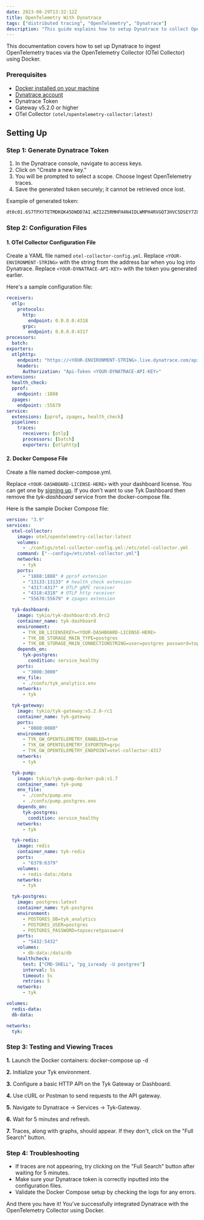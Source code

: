 ```yaml
---
date: 2023-08-29T13:32:12Z
title: OpenTelemetry With Dynatrace
tags: ["distributed tracing", "OpenTelemetry", "Dynatrace"]
description: "This guide explains how to setup Dynatrace to collect OpenTelemetry traces via the OpenTelemetry (OTel Collector) using Docker"
---
```


This documentation covers how to set up Dynatrace to ingest OpenTelemetry traces via the OpenTelemetry Collector (OTel Collector) using Docker.

### Prerequisites

- [Docker installed on your machine](https://docs.docker.com/get-docker/)
- [Dynatrace account](https://www.dynatrace.com/)
- Dynatrace Token
- Gateway v5.2.0 or higher
- OTel Collector `(otel/opentelemetry-collector:latest)`

## Setting Up

### Step 1: Generate Dynatrace Token

1. In the Dynatrace console, navigate to access keys.
2. Click on "Create a new key."
3. You will be prompted to select a scope. Choose Ingest OpenTelemetry traces.
4. Save the generated token securely; it cannot be retrieved once lost.

Example of generated token:

```bash
dt0c01.6S7TPXYTETMDKQK45DWDD7AI.WZI2Z5RMHFH4N4IDLWMPH4RVGQT3HVC5DSEY7ZGC4NYIXB63F5BGJKKWE5VT7VAM
```

### Step 2: Configuration Files

#### 1. OTel Collector Configuration File

Create a YAML file named `otel-collector-config.yml`. Replace `<YOUR-ENVIRONMENT-STRING>` with the string from the address bar when you log into Dynatrace. Replace `<YOUR-DYNATRACE-API-KEY>` with the token you generated earlier.

Here's a sample configuration file:

```yaml
receivers:
  otlp:
    protocols:
      http:
        endpoint: 0.0.0.0:4318
      grpc:
        endpoint: 0.0.0.0:4317
processors:
  batch:
exporters:
  otlphttp:
    endpoint: "https://<YOUR-ENVIRONMENT-STRING>.live.dynatrace.com/api/v2/otlp"
    headers:
      Authorization: "Api-Token <YOUR-DYNATRACE-API-KEY>"
extensions:
  health_check:
  pprof:
    endpoint: :1888
  zpages:
    endpoint: :55679
service:
  extensions: [pprof, zpages, health_check]
  pipelines:
    traces:
      receivers: [otlp]
      processors: [batch]
      exporters: [otlphttp]
```

#### 2. Docker Compose File

Create a file named docker-compose.yml.

Replace `<YOUR-DASHBOARD-LICENSE-HERE>` with your dashboard license. You can get one by [signing up](https://tyk.io/sign-up/).
If you don't want to use Tyk Dashboard then remove the _tyk-dashboard_ service from the docker-compose file.

Here is the sample Docker Compose file:

```yaml
version: "3.9"
services:
  otel-collector:
    image: otel/opentelemetry-collector:latest
    volumes:
      - ./configs/otel-collector-config.yml:/etc/otel-collector.yml
    command: ["--config=/etc/otel-collector.yml"]
    networks:
      - tyk
    ports:
      - "1888:1888" # pprof extension
      - "13133:13133" # health_check extension
      - "4317:4317" # OTLP gRPC receiver
      - "4318:4318" # OTLP http receiver
      - "55670:55679" # zpages extension

  tyk-dashboard:
    image: tykio/tyk-dashboard:v5.0rc2
    container_name: tyk-dashboard
    environment:
      - TYK_DB_LICENSEKEY=<YOUR-DASHBOARD-LICENSE-HERE>
      - TYK_DB_STORAGE_MAIN_TYPE=postgres
      - TYK_DB_STORAGE_MAIN_CONNECTIONSTRING=user=postgres password=topsecretpassword host=tyk-postgres port=5432 database=tyk_analytics
    depends_on:
      tyk-postgres:
        condition: service_healthy
    ports:
      - "3000:3000"
    env_file:
      - ./confs/tyk_analytics.env
    networks:
      - tyk

  tyk-gateway:
    image: tykio/tyk-gateway:v5.2.0-rc1
    container_name: tyk-gateway
    ports:
      - "8080:8080"
    environment:
      - TYK_GW_OPENTELEMETRY_ENABLED=true
      - TYK_GW_OPENTELEMETRY_EXPORTER=grpc
      - TYK_GW_OPENTELEMETRY_ENDPOINT=otel-collector:4317
    networks:
      - tyk

  tyk-pump:
    image: tykio/tyk-pump-docker-pub:v1.7
    container_name: tyk-pump
    env_file:
      - ./confs/pump.env
      - ./confs/pump.postgres.env
    depends_on:
      tyk-postgres:
        condition: service_healthy
    networks:
      - tyk

  tyk-redis:
    image: redis
    container_name: tyk-redis
    ports:
      - "6379:6379"
    volumes:
      - redis-data:/data
    networks:
      - tyk

  tyk-postgres:
    image: postgres:latest
    container_name: tyk-postgres
    environment:
      - POSTGRES_DB=tyk_analytics
      - POSTGRES_USER=postgres
      - POSTGRES_PASSWORD=topsecretpassword
    ports:
      - "5432:5432"
    volumes:
      - db-data:/data/db
    healthcheck:
      test: ["CMD-SHELL", "pg_isready -U postgres"]
      interval: 5s
      timeout: 5s
      retries: 5
    networks:
      - tyk

volumes:
  redis-data:
  db-data:

networks:
  tyk:
```

### Step 3: Testing and Viewing Traces

**1.** Launch the Docker containers: docker-compose up -d

**2.** Initialize your Tyk environment.

**3.** Configure a basic HTTP API on the Tyk Gateway or Dashboard.

**4.** Use cURL or Postman to send requests to the API gateway.

**5.** Navigate to Dynatrace -> Services -> Tyk-Gateway.

**6.** Wait for 5 minutes and refresh.

**7.** Traces, along with graphs, should appear. If they don't, click on the "Full Search" button.

### Step 4: Troubleshooting

- If traces are not appearing, try clicking on the "Full Search" button after waiting for 5 minutes.
- Make sure your Dynatrace token is correctly inputted into the configuration files.
- Validate the Docker Compose setup by checking the logs for any errors.

And there you have it! You've successfully integrated Dynatrace with the OpenTelemetry Collector using Docker.
